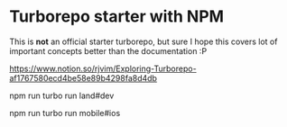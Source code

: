 # Turborepo starter with NPM

This is **not** an official starter turborepo, but sure I hope this covers lot of important concepts better than the documentation :P

https://www.notion.so/rjvim/Exploring-Turborepo-af1767580ecd4be58e89b4298fa8d4db

npm run turbo run land#dev

npm run turbo run mobile#ios
